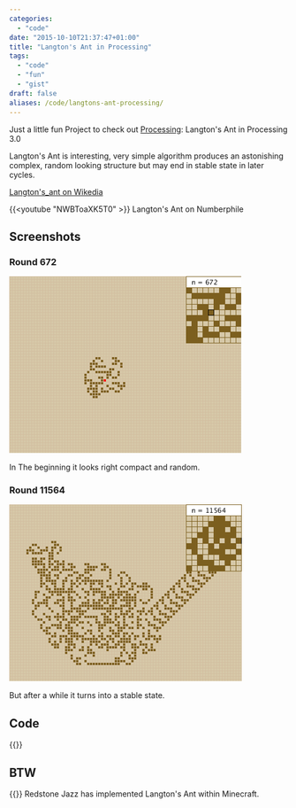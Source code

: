 ```yaml
---
categories:
  - "code"
date: "2015-10-10T21:37:47+01:00"
title: "Langton's Ant in Processing"
tags:
  - "code"
  - "fun"
  - "gist"
draft: false
aliases: /code/langtons-ant-processing/
---
```


Just a little fun Project to check out [Processing](https://processing.org/):
Langton's Ant in Processing 3.0


Langton's Ant is interesting, very simple algorithm produces an astonishing
complex, random looking structure but may end in stable state in later cycles.

[Langton's_ant on Wikedia](https://en.wikipedia.org/wiki/Langton's_ant)

{{<youtube "NWBToaXK5T0" >}}
Langton's Ant on Numberphile


## Screenshots

### Round 672

![Ant1](resources/langton1.png)

In The beginning it looks right compact and random.

### Round 11564

![Ant2](resources/langton2.png)

But after a while it turns into a stable state.

## Code

{{<gist u="toke" id="6f52bd0a035da110c6a3" >}}

## BTW

{{<youtube  hy3LG6isnQA>}}
Redstone Jazz has implemented Langton's Ant within Minecraft.
